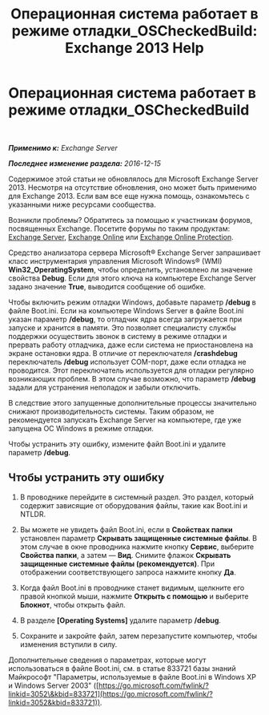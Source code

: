 ﻿---
title: 'Операционная система работает в режиме отладки_OSCheckedBuild: Exchange 2013 Help'
TOCTitle: Операционная система работает в режиме отладки_OSCheckedBuild
ms:assetid: 93a1380f-1388-494d-8f78-92dfefd069bd
ms:mtpsurl: https://technet.microsoft.com/ru-ru/library/ms.exch.setupreadiness.oscheckedbuild(v=EXCHG.150)
ms:contentKeyID: 50488651
ms.date: 04/30/2018
mtps_version: v=EXCHG.150
ms.translationtype: HT
---

# Операционная система работает в режиме отладки\_OSCheckedBuild

 

_**Применимо к:** Exchange Server_

_**Последнее изменение раздела:** 2016-12-15_

Содержимое этой статьи не обновлялось для Microsoft Exchange Server 2013. Несмотря на отсутствие обновления, оно может быть применимо для Exchange 2013. Если вам все еще нужна помощь, ознакомьтесь с указанными ниже ресурсами сообщества.

Возникли проблемы? Обратитесь за помощью к участникам форумов, посвященных Exchange. Посетите форумы по таким продуктам: [Exchange Server](https://go.microsoft.com/fwlink/p/?linkid=60612), [Exchange Online](https://go.microsoft.com/fwlink/p/?linkid=267542) или [Exchange Online Protection](https://go.microsoft.com/fwlink/p/?linkid=285351).

Средство анализатора сервера Microsoft® Exchange Server запрашивает класс инструментария управления Microsoft Windows® (WMI) **Win32\_OperatingSystem**, чтобы определить, установлено ли значение свойства **Debug**. Если для этого ключа на компьютере Exchange Server задано значение **True**, выводится сообщение об ошибке.

Чтобы включить режим отладки Windows, добавьте параметр **/debug** в файле Boot.ini. Если на компьютере Windows Server в файле Boot.ini указан параметр **/debug**, то отладчик ядра всегда загружается при запуске и хранится в памяти. Это позволяет специалисту службы поддержки осуществить звонок в систему в режиме отладки и прервать работу отладчика, даже если система не приостановлена на экране остановки ядра. В отличие от переключателя **/crashdebug** переключатель **/debug** использует COM-порт, даже если отладка не проводится. Этот переключатель используется для отладки регулярно возникающих проблем. В этом случае возможно, что параметр **/debug** задали для устранения неполадок и забыли отключить.

В следствие этого запущенные дополнительные процессы значительно снижают производительность системы. Таким образом, не рекомендуется запускать Exchange Server на компьютере, где уже запущена ОС Windows в режиме отладки.

Чтобы устранить эту ошибку, измените файл Boot.ini и удалите параметр **/debug**.

## Чтобы устранить эту ошибку

1.  В проводнике перейдите в системный раздел. Это раздел, который содержит зависящие от оборудования файлы, такие как Boot.ini и NTLDR.

2.  Вы можете не увидеть файл Boot.ini, если в **Свойствах папки** установлен параметр **Скрывать защищенные системные файлы**. В этом случае в окне проводника нажмите кнопку **Сервис**, выберите **Свойства папки**, а затем — **Вид**. Снимите флажок **Скрывать защищенные системные файлы (рекомендуется)**. При отображении соответствующего запроса нажмите кнопку **Да**.

3.  Когда файл Boot.ini в проводнике станет видимым, щелкните его правой кнопкой мыши, нажмите **Открыть с помощью** и выберите **Блокнот**, чтобы открыть файл.

4.  В разделе **\[Operating Systems\]** удалите параметр **/debug**.

5.  Сохраните и закройте файл, затем перезапустите компьютер, чтобы изменения вступили в силу.

Дополнительные сведения о параметрах, которые могут использоваться в файле Boot.ini, см. в статье 833721 базы знаний Майкрософт "Параметры, используемые в файле Boot.ini в Windows XP и Windows Server 2003" ([https://go.microsoft.com/fwlink/?linkid=3052\&kbid=833721](https://go.microsoft.com/fwlink/?linkid=3052&kbid=833721)).

